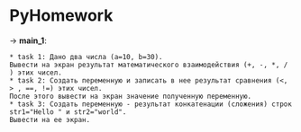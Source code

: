 # PyHomework
-> **main_1**:

    * task 1: Дано два числа (a=10, b=30). 
    Вывести на экран результат математического взаимодействия (+, -, *, / ) этих чисел.
    * task 2: Создать переменную и записать в нее результат сравнения (<, > , ==, !=) этих чисел.  
    После этого вывести на экран значение полученную переменную.
    * task 3: Создать переменную - результат конкатенации (сложения) строк str1="Hello " и str2="world".
    Вывести на ее экран.